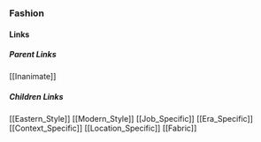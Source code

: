 ### Fashion
#### Links
##### Parent Links
[[Inanimate]]
##### Children Links
[[Eastern_Style]]
[[Modern_Style]]
[[Job_Specific]]
[[Era_Specific]]
[[Context_Specific]]
[[Location_Specific]]
[[Fabric]]
